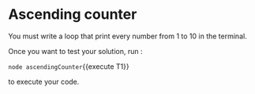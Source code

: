# Ascending counter 

You must write a loop that print every number from 1 to 10 in the terminal.

Once you want to test your solution, run :

`node ascendingCounter`{{execute T1}} 

to execute your code.